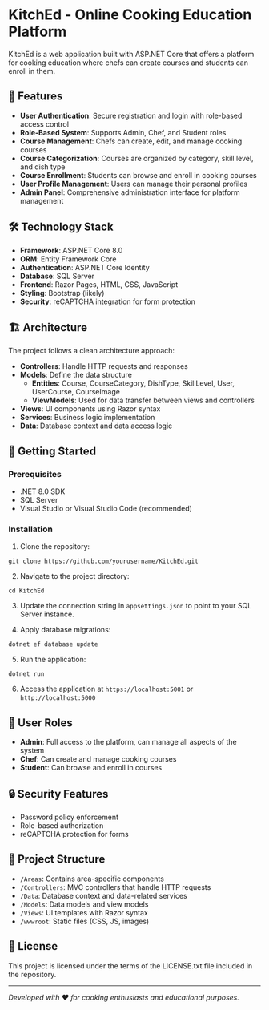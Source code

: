 # KitchEd - Online Cooking Education Platform

KitchEd is a web application built with ASP.NET Core that offers a platform for cooking education where chefs can create courses and students can enroll in them.

## 🍳 Features

- **User Authentication**: Secure registration and login with role-based access control
- **Role-Based System**: Supports Admin, Chef, and Student roles
- **Course Management**: Chefs can create, edit, and manage cooking courses
- **Course Categorization**: Courses are organized by category, skill level, and dish type
- **Course Enrollment**: Students can browse and enroll in cooking courses
- **User Profile Management**: Users can manage their personal profiles
- **Admin Panel**: Comprehensive administration interface for platform management

## 🛠️ Technology Stack

- **Framework**: ASP.NET Core 8.0
- **ORM**: Entity Framework Core
- **Authentication**: ASP.NET Core Identity
- **Database**: SQL Server
- **Frontend**: Razor Pages, HTML, CSS, JavaScript
- **Styling**: Bootstrap (likely)
- **Security**: reCAPTCHA integration for form protection

## 🏗️ Architecture

The project follows a clean architecture approach:

- **Controllers**: Handle HTTP requests and responses
- **Models**: Define the data structure
  - **Entities**: Course, CourseCategory, DishType, SkillLevel, User, UserCourse, CourseImage
  - **ViewModels**: Used for data transfer between views and controllers
- **Views**: UI components using Razor syntax
- **Services**: Business logic implementation
- **Data**: Database context and data access logic

## 🚀 Getting Started

### Prerequisites

- .NET 8.0 SDK
- SQL Server
- Visual Studio or Visual Studio Code (recommended)

### Installation

1. Clone the repository:

```
git clone https://github.com/yourusername/KitchEd.git
```

2. Navigate to the project directory:

```
cd KitchEd
```

3. Update the connection string in `appsettings.json` to point to your SQL Server instance.

4. Apply database migrations:

```
dotnet ef database update
```

5. Run the application:

```
dotnet run
```

6. Access the application at `https://localhost:5001` or `http://localhost:5000`

## 👥 User Roles

- **Admin**: Full access to the platform, can manage all aspects of the system
- **Chef**: Can create and manage cooking courses
- **Student**: Can browse and enroll in courses

## 🔒 Security Features

- Password policy enforcement
- Role-based authorization
- reCAPTCHA protection for forms

## 📁 Project Structure

- `/Areas`: Contains area-specific components
- `/Controllers`: MVC controllers that handle HTTP requests
- `/Data`: Database context and data-related services
- `/Models`: Data models and view models
- `/Views`: UI templates with Razor syntax
- `/wwwroot`: Static files (CSS, JS, images)

## 📝 License

This project is licensed under the terms of the LICENSE.txt file included in the repository.

---

_Developed with ❤️ for cooking enthusiasts and educational purposes._
